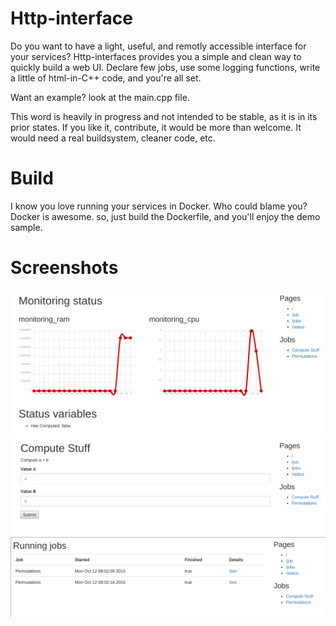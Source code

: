 # Http-interface

Do you want to have a light, useful, and remotly accessible interface for your services?
Http-interfaces provides you a simple and clean way to quickly build a web UI. Declare few jobs,
use some logging functions, write a little of html-in-C++ code, and you're all set.

Want an example? look at the main.cpp file.

This word is heavily in progress and not intended to be stable, as it is in its prior states. If
you like it, contribute, it would be more than welcome. It would need a real buildsystem, cleaner
code, etc.

# Build

I know you love running your services in Docker. Who could blame you? Docker is awesome. so, just
build the Dockerfile, and you'll enjoy the demo sample.

# Screenshots

![status page](status.png)
![call a function](call.png)
![see my jobs](jobs.png)

